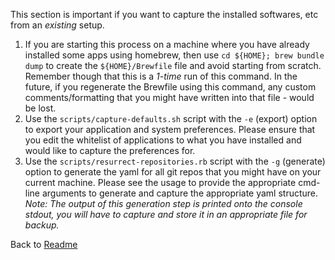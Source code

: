 This section is important if you want to capture the installed softwares, etc from an *existing* setup.

1. If you are starting this process on a machine where you have already installed some apps using homebrew, then use `cd ${HOME}; brew bundle dump` to create the `${HOME}/Brewfile` file and avoid starting from scratch. Remember though that this is a *1-time* run of this command. In the future, if you regenerate the Brewfile using this command, any custom comments/formatting that you might have written into that file - would be lost.
2. Use the `scripts/capture-defaults.sh` script with the `-e` (export) option to export your application and system preferences. Please ensure that you edit the whitelist of applications to what you have installed and would like to capture the preferences for.
3. Use the `scripts/resurrect-repositories.rb` script with the `-g` (generate) option to generate the yaml for all git repos that you might have on your current machine. Please see the usage to provide the appropriate cmd-line arguments to generate and capture the appropriate yaml structure. *Note: The output of this generation step is printed onto the console stdout, you will have to capture and store it in an appropriate file for backup.*

Back to [Readme](README.md#pre-requisites)
